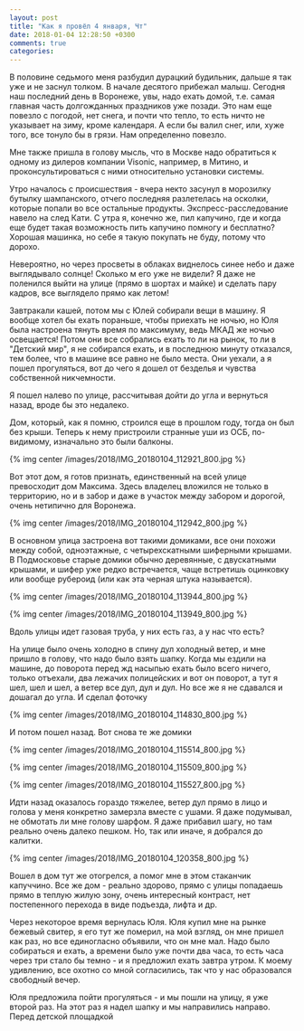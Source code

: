 ```yaml
---
layout: post
title: "Как я провёл 4 января, Чт"
date: 2018-01-04 12:28:50 +0300
comments: true
categories: 
---
```

В половине седьмого меня разбудил дурацкий будильник, дальше я так уже и не заснул толком. В начале десятого прибежал малыш. Сегодня наш последний день в Воронеже, увы, надо ехать домой, т.е. самая главная часть долгожданных праздников уже позади. Это нам еще повезло с погодой, нет снега, и почти что тепло, то есть ничто не указывает на зиму, кроме календаря. А если бы валил снег, или, хуже того, все тонуло бы в грязи. Нам определенно повезло.

Мне также пришла в голову мысль, что в Москве надо обратиться к одному из дилеров компании Visonic, например, в Митино, и проконсультироваться с ними относительно установки системы.

Утро началось с происшествия - вчера некто засунул в морозилку бутылку шампанского, отчего последняя разлетелась на осколки, которые попали во все остальные продукты. Экспресс-расследование навело на след Кати. С утра я, конечно же, пил капучино, где и когда еще будет такая возможность пить капучино помногу и бесплатно? Хорошая машинка, но себе я такую покупать не буду, потому что дорохо.

Невероятно, но через просветы в облаках виднелось синее небо и даже выглядывало солнце! Сколько м его уже не видели? Я даже не поленился выйти на улице (прямо в шортах и майке) и сделать пару кадров, все выглядело прямо как летом!

Завтракали кашей, потом мы с Юлей собирали вещи в машину. Я вообще хотел бы ехать пораньше, чтобы приехать не ночью, но Юля была настроена тянуть время по максимуму, ведь МКАД же ночью освещается! Потом они все собрались ехать то ли на рынок, то ли в "Детский мир", я не собирался ехать, и в последнюю минуту отказался, тем более, что в машине все равно не было места. Они уехали, а я пошел прогуляться, вот до чего я дошел от безделья и чувства собственной никчемности.

Я пошел налево по улице, рассчитывая дойти до угла и вернуться назад, вроде бы это недалеко.

Дом, который, как я помню, строился еще в прошлом году, тогда он был без крыши. Теперь к нему пристроили странные уши из ОСБ, по-видимому, изначально это были балконы.

{% img center /images/2018/IMG_20180104_112921_800.jpg %}

Вот этот дом, я готов признать, единственный на всей улице превосходит дом Максима. Здесь владелец вложился не только в территорию, но и в забор и даже в участок между забором и дорогой, очень нетипично для Воронежа.

{% img center /images/2018/IMG_20180104_112942_800.jpg %}

В основном улица застроена вот такими домиками, все они похожи между собой, одноэтажные, с четырехскатными шиферными крышами. В Подмосковье старые домики обычно деревянные, с двускатными крышами, и шифер уже редко встречается, чаще встретишь оцинковку или вообще рубероид (или как эта черная штука называется).

{% img center /images/2018/IMG_20180104_113944_800.jpg %}

{% img center /images/2018/IMG_20180104_113949_800.jpg %}

Вдоль улицы идет газовая труба, у них есть газ, а у нас что есть?

На улице было очень холодно в спину дул холодный ветер, и мне пришло в голову, что надо было взять шапку. Когда мы ездили на машине, до поворота перед жд насыпью ехать было всего ничего, только отъехали, два лежачих полицейских и вот он поворот, а тут я шел, шел и шел, а ветер все дул, дул и дул. Но все же я не сдавался и дошагал до угла. И сделал фоточку

{% img center /images/2018/IMG_20180104_114830_800.jpg %}

И потом пошел назад. Вот снова те же домики

{% img center /images/2018/IMG_20180104_115514_800.jpg %}

{% img center /images/2018/IMG_20180104_115509_800.jpg %}

{% img center /images/2018/IMG_20180104_115527_800.jpg %}

Идти назад оказалось гораздо тяжелее, ветер дул прямо в лицо и голова у меня конкретно замерзла вместе с ушами. Я даже подумывал, не обмотать ли мне голову шарфом. Я даже прибавил шагу, но там реально очень далеко пешком. Но, так или иначе, я добрался до калитки.

{% img center /images/2018/IMG_20180104_120358_800.jpg %}

Вошел в дом тут же отогрелся, а помог мне в этом стаканчик капуччино. Все же дом - реально здорово, прямо с улицы попадаешь прямо в теплую жилую зону, очень интересный контраст, нет постепенного перехода в виде подъезда, лифта и др.

Через некоторое время вернулась Юля. Юля купил мне на рынке бежевый свитер, я его тут же померил, на мой взгляд, он мне пришел как раз, но все единогласно объявили, что он мне мал. Надо было собираться и ехать, а времени было уже почти два часа, то есть часа через три стало бы темно - и я предложил ехать завтра утром. К моему удивлению, все охотно со мной согласились, так что у нас образовался свободный вечер. 

Юля предложила пойти прогуляться - и мы пошли на улицу, я уже второй раз. На этот раз я надел шапку и мы направились направо. Перед детской площадкой 